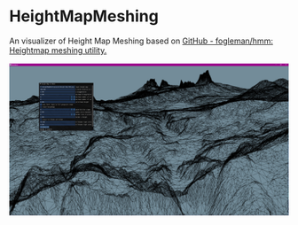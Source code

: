 # HeightMapMeshing
An visualizer of Height Map Meshing based on [GitHub - fogleman/hmm: Heightmap meshing utility.](https://github.com/fogleman/hmm)

![ScreenShot.png](https://raw.githubusercontent.com/liruntu2333/HeightMapMeshing/master/ScreenShot.png?token=GHSAT0AAAAAACAFBBFRDLIYQDBWNVA32J5SZDNVZAQ)

